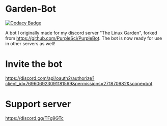 # Garden-Bot

[![Codacy Badge](https://api.codacy.com/project/badge/Grade/f58238be5ded4d0f9c7907dcad1ceeb0)](https://app.codacy.com/gh/meisme-dev/Gardenbot?utm_source=github.com&utm_medium=referral&utm_content=meisme-dev/Gardenbot&utm_campaign=Badge_Grade)

A bot I originally made for my discord server "The Linux Garden", forked from https://github.com/PurpleSci/PurpleBot. The bot is now ready for use in other servers as well!

# Invite the bot
https://discord.com/api/oauth2/authorize?client_id=769606923091181569&permissions=271870982&scope=bot





# Support server
https://discord.gg/TFg9GTc
